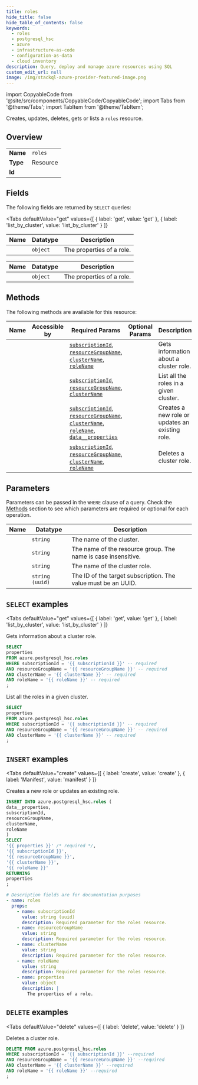 ```yaml
--- 
title: roles
hide_title: false
hide_table_of_contents: false
keywords:
  - roles
  - postgresql_hsc
  - azure
  - infrastructure-as-code
  - configuration-as-data
  - cloud inventory
description: Query, deploy and manage azure resources using SQL
custom_edit_url: null
image: /img/stackql-azure-provider-featured-image.png
---
```


import CopyableCode from '@site/src/components/CopyableCode/CopyableCode';
import Tabs from '@theme/Tabs';
import TabItem from '@theme/TabItem';

Creates, updates, deletes, gets or lists a <code>roles</code> resource.

## Overview
<table><tbody>
<tr><td><b>Name</b></td><td><code>roles</code></td></tr>
<tr><td><b>Type</b></td><td>Resource</td></tr>
<tr><td><b>Id</b></td><td><CopyableCode code="azure.postgresql_hsc.roles" /></td></tr>
</tbody></table>

## Fields

The following fields are returned by `SELECT` queries:

<Tabs
    defaultValue="get"
    values={[
        { label: 'get', value: 'get' },
        { label: 'list_by_cluster', value: 'list_by_cluster' }
    ]}
>
<TabItem value="get">

<table>
<thead>
    <tr>
    <th>Name</th>
    <th>Datatype</th>
    <th>Description</th>
    </tr>
</thead>
<tbody>
<tr>
    <td><CopyableCode code="properties" /></td>
    <td><code>object</code></td>
    <td>The properties of a role.</td>
</tr>
</tbody>
</table>
</TabItem>
<TabItem value="list_by_cluster">

<table>
<thead>
    <tr>
    <th>Name</th>
    <th>Datatype</th>
    <th>Description</th>
    </tr>
</thead>
<tbody>
<tr>
    <td><CopyableCode code="properties" /></td>
    <td><code>object</code></td>
    <td>The properties of a role.</td>
</tr>
</tbody>
</table>
</TabItem>
</Tabs>

## Methods

The following methods are available for this resource:

<table>
<thead>
    <tr>
    <th>Name</th>
    <th>Accessible by</th>
    <th>Required Params</th>
    <th>Optional Params</th>
    <th>Description</th>
    </tr>
</thead>
<tbody>
<tr>
    <td><a href="#get"><CopyableCode code="get" /></a></td>
    <td><CopyableCode code="select" /></td>
    <td><a href="#parameter-subscriptionId"><code>subscriptionId</code></a>, <a href="#parameter-resourceGroupName"><code>resourceGroupName</code></a>, <a href="#parameter-clusterName"><code>clusterName</code></a>, <a href="#parameter-roleName"><code>roleName</code></a></td>
    <td></td>
    <td>Gets information about a cluster role.</td>
</tr>
<tr>
    <td><a href="#list_by_cluster"><CopyableCode code="list_by_cluster" /></a></td>
    <td><CopyableCode code="select" /></td>
    <td><a href="#parameter-subscriptionId"><code>subscriptionId</code></a>, <a href="#parameter-resourceGroupName"><code>resourceGroupName</code></a>, <a href="#parameter-clusterName"><code>clusterName</code></a></td>
    <td></td>
    <td>List all the roles in a given cluster.</td>
</tr>
<tr>
    <td><a href="#create"><CopyableCode code="create" /></a></td>
    <td><CopyableCode code="insert" /></td>
    <td><a href="#parameter-subscriptionId"><code>subscriptionId</code></a>, <a href="#parameter-resourceGroupName"><code>resourceGroupName</code></a>, <a href="#parameter-clusterName"><code>clusterName</code></a>, <a href="#parameter-roleName"><code>roleName</code></a>, <a href="#parameter-data__properties"><code>data__properties</code></a></td>
    <td></td>
    <td>Creates a new role or updates an existing role.</td>
</tr>
<tr>
    <td><a href="#delete"><CopyableCode code="delete" /></a></td>
    <td><CopyableCode code="delete" /></td>
    <td><a href="#parameter-subscriptionId"><code>subscriptionId</code></a>, <a href="#parameter-resourceGroupName"><code>resourceGroupName</code></a>, <a href="#parameter-clusterName"><code>clusterName</code></a>, <a href="#parameter-roleName"><code>roleName</code></a></td>
    <td></td>
    <td>Deletes a cluster role.</td>
</tr>
</tbody>
</table>

## Parameters

Parameters can be passed in the `WHERE` clause of a query. Check the [Methods](#methods) section to see which parameters are required or optional for each operation.

<table>
<thead>
    <tr>
    <th>Name</th>
    <th>Datatype</th>
    <th>Description</th>
    </tr>
</thead>
<tbody>
<tr id="parameter-clusterName">
    <td><CopyableCode code="clusterName" /></td>
    <td><code>string</code></td>
    <td>The name of the cluster.</td>
</tr>
<tr id="parameter-resourceGroupName">
    <td><CopyableCode code="resourceGroupName" /></td>
    <td><code>string</code></td>
    <td>The name of the resource group. The name is case insensitive.</td>
</tr>
<tr id="parameter-roleName">
    <td><CopyableCode code="roleName" /></td>
    <td><code>string</code></td>
    <td>The name of the cluster role.</td>
</tr>
<tr id="parameter-subscriptionId">
    <td><CopyableCode code="subscriptionId" /></td>
    <td><code>string (uuid)</code></td>
    <td>The ID of the target subscription. The value must be an UUID.</td>
</tr>
</tbody>
</table>

## `SELECT` examples

<Tabs
    defaultValue="get"
    values={[
        { label: 'get', value: 'get' },
        { label: 'list_by_cluster', value: 'list_by_cluster' }
    ]}
>
<TabItem value="get">

Gets information about a cluster role.

```sql
SELECT
properties
FROM azure.postgresql_hsc.roles
WHERE subscriptionId = '{{ subscriptionId }}' -- required
AND resourceGroupName = '{{ resourceGroupName }}' -- required
AND clusterName = '{{ clusterName }}' -- required
AND roleName = '{{ roleName }}' -- required
;
```
</TabItem>
<TabItem value="list_by_cluster">

List all the roles in a given cluster.

```sql
SELECT
properties
FROM azure.postgresql_hsc.roles
WHERE subscriptionId = '{{ subscriptionId }}' -- required
AND resourceGroupName = '{{ resourceGroupName }}' -- required
AND clusterName = '{{ clusterName }}' -- required
;
```
</TabItem>
</Tabs>


## `INSERT` examples

<Tabs
    defaultValue="create"
    values={[
        { label: 'create', value: 'create' },
        { label: 'Manifest', value: 'manifest' }
    ]}
>
<TabItem value="create">

Creates a new role or updates an existing role.

```sql
INSERT INTO azure.postgresql_hsc.roles (
data__properties,
subscriptionId,
resourceGroupName,
clusterName,
roleName
)
SELECT 
'{{ properties }}' /* required */,
'{{ subscriptionId }}',
'{{ resourceGroupName }}',
'{{ clusterName }}',
'{{ roleName }}'
RETURNING
properties
;
```
</TabItem>
<TabItem value="manifest">

```yaml
# Description fields are for documentation purposes
- name: roles
  props:
    - name: subscriptionId
      value: string (uuid)
      description: Required parameter for the roles resource.
    - name: resourceGroupName
      value: string
      description: Required parameter for the roles resource.
    - name: clusterName
      value: string
      description: Required parameter for the roles resource.
    - name: roleName
      value: string
      description: Required parameter for the roles resource.
    - name: properties
      value: object
      description: |
        The properties of a role.
```
</TabItem>
</Tabs>


## `DELETE` examples

<Tabs
    defaultValue="delete"
    values={[
        { label: 'delete', value: 'delete' }
    ]}
>
<TabItem value="delete">

Deletes a cluster role.

```sql
DELETE FROM azure.postgresql_hsc.roles
WHERE subscriptionId = '{{ subscriptionId }}' --required
AND resourceGroupName = '{{ resourceGroupName }}' --required
AND clusterName = '{{ clusterName }}' --required
AND roleName = '{{ roleName }}' --required
;
```
</TabItem>
</Tabs>
